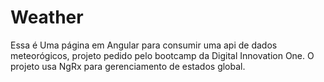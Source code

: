 # Weather

Essa é Uma página em Angular para consumir uma api de dados meteorógicos, projeto pedido pelo bootcamp da Digital Innovation One.
O projeto usa NgRx para gerenciamento de estados global.

